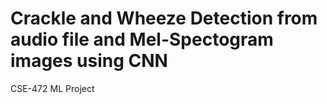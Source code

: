 # Crackle and Wheeze Detection from audio file and Mel-Spectogram images using CNN
CSE-472 ML Project
